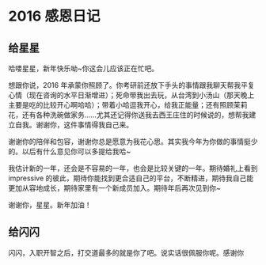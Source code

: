 # 2016 感恩日记

## 给星星

哈喽星星，新年快乐呦~你这会儿应该正在忙吧。

想跟你说，2016 年承蒙你照顾了。你考研前还放下手头的事情跟我聊天帮我平复心情（现在咨询的水平日渐增进）；死命带我出去玩，从台湾到小汤山（那天晚上主要是吃的比较开心啊哈哈）；带着小哈逗我开心，给我正能量；还有照顾茉莉花，还有各种洗碗做家务……尤其还记得你送我去西王庄住的时候说的，想帮我建立自我。谢谢你，这件事情得我自己来。

谢谢你的陪伴和包容，谢谢你总是愿意为我花心思。其实我今年为你做的事情挺少的。以后有什么意见你可以多提给我哈~

我估计新的一年，还会是不容易的一年，也会是比较关键的一年。期待婚礼上看到 impressive 的彼此，期待你能找到更合适自己的平台，不断精进，期待我自己能更加从容地成长，期待家里有一个新成员加入。期待年后再次见到你~

谢谢你，星星。新年加油！



## 给闪闪

闪闪，入职开智之后，打交道最多的就是你了吧。说实话很佩服你呢。感谢你

